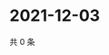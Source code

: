 # 2021-12-03

共 0 条

<!-- BEGIN WEIBO -->
<!-- 最后更新时间 Fri Dec 03 2021 16:00:48 GMT+0800 (China Standard Time) -->

<!-- END WEIBO -->
